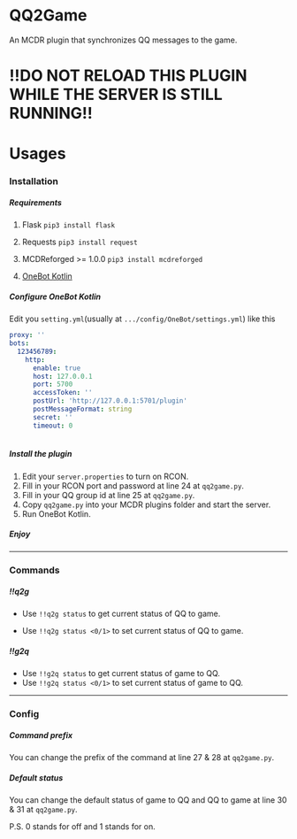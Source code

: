 # QQ2Game
An MCDR plugin that synchronizes QQ messages to the game.

# **!!DO NOT RELOAD THIS PLUGIN WHILE THE SERVER IS STILL RUNNING!!**

# Usages

### Installation

##### Requirements

1. Flask   `pip3 install flask`

2. Requests `pip3 install request`
3. MCDReforged >= 1.0.0 `pip3 install mcdreforged`

4. [OneBot Kotlin](https://github.com/yyuueexxiinngg/onebot-kotlin)

##### Configure OneBot Kotlin

Edit you `setting.yml`(usually at `.../config/OneBot/settings.yml`) like this

```yaml
proxy: ''
bots: 
  123456789: 
    http: 
      enable: true
      host: 127.0.0.1
      port: 5700
      accessToken: ''
      postUrl: 'http://127.0.0.1:5701/plugin'
      postMessageFormat: string
      secret: ''
      timeout: 0
    
```

##### Install the plugin

1. Edit your `server.properties`  to turn on RCON.
2. Fill in your RCON port and password at line 24 at  `qq2game.py`.
3. Fill in your QQ group id at line 25 at `qq2game.py`.
4. Copy `qq2game.py` into your MCDR plugins folder and start the server.
5. Run OneBot Kotlin.

##### Enjoy

***

### Commands

##### !!q2g

- Use `!!q2g status` to get current status of QQ to game.

- Use `!!q2g status <0/1>` to set current status of QQ to game.
##### !!g2q
- Use `!!g2q status` to get current status of game to QQ.
- Use `!!g2q status <0/1>` to set current status of game to QQ.
***

### Config

##### Command prefix

You can change the prefix of the command at line 27 & 28 at `qq2game.py`.

##### Default status

You can change the default status of game to QQ and QQ to game at line 30 & 31 at `qq2game.py`.

P.S. 0 stands for off and 1 stands for on.